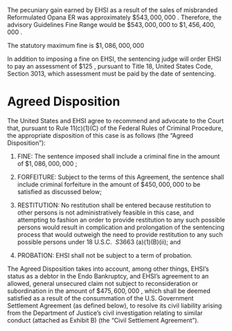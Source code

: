 The pecuniary gain earned by EHSI as a result of the sales of misbranded Reformulated Opana ER was approximately $\$ 543,000,000$ . Therefore, the advisory Guidelines Fine Range would be $\$ 543,000,000$ to $\$ 1,456,400,000$ .

The statutory maximum fine is $\$ 1,086,000,000$

In addition to imposing a fine on EHSI, the sentencing judge will order EHSI to pay an assessment of $\$ 125$ , pursuant to Title 18, United States Code, Section 3013, which assessment must be paid by the date of sentencing.

# Agreed Disposition

The United States and EHSI agree to recommend and advocate to the Court that, pursuant to Rule 11(c)(1)(C) of the Federal Rules of Criminal Procedure, the appropriate disposition of this case is as follows (the “Agreed Disposition”):

1. FINE: The sentence imposed shall include a criminal fine in the amount of $\$ 1,086,000,000$ ;   
2. FORFEITURE: Subject to the terms of this Agreement, the sentence shall include criminal forfeiture in the amount of $\$ 450,000,000$ to be satisfied as discussed below;   
3. RESTITUTION: No restitution shall be entered because restitution to other persons is not administratively feasible in this case, and attempting to fashion an order to provide restitution to any such possible persons would result in complication and prolongation of the sentencing process that would outweigh the need to provide restitution to any such possible persons under 18 U.S.C. $\ S 3 6 6 3$ (a)(1)(B)(ii); and

4. PROBATION: EHSI shall not be subject to a term of probation.

The Agreed Disposition takes into account, among other things, EHSI’s status as a debtor in the Endo Bankruptcy, and EHSI’s agreement to an allowed, general unsecured claim not subject to reconsideration or subordination in the amount of $\$ 475,600,000$ , which shall be deemed satisfied as a result of the consummation of the U.S. Government Settlement Agreement (as defined below), to resolve its civil liability arising from the Department of Justice’s civil investigation relating to similar conduct (attached as Exhibit B) (the “Civil Settlement Agreement”).